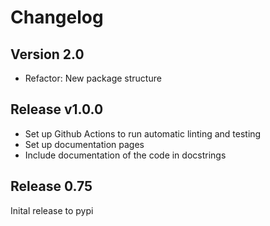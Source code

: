 
# Changelog



## Version 2.0


* Refactor: New package structure  


## Release v1.0.0

* Set up Github Actions to run automatic linting and testing
* Set up documentation pages
* Include documentation of the code in docstrings

## Release 0.75

Inital release to pypi
